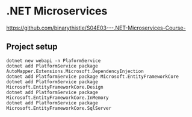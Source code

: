 # .NET Microservices

https://github.com/binarythistle/S04E03---.NET-Microservices-Course-

## Project setup
```
dotnet new webapi -n PlaformService
dotnet add PlatformService package AutoMapper.Extensions.Microsoft.DependencyInjection
dotnet add PlatformService package Microsoft.EntityFrameworkCore
dotnet add PlatformService package Microsoft.EntityFrameworkCore.Design
dotnet add PlatformService package Microsoft.EntityFrameworkCore.InMemory
dotnet add PlatformService package Microsoft.EntityFrameworkCore.SqlServer
```






